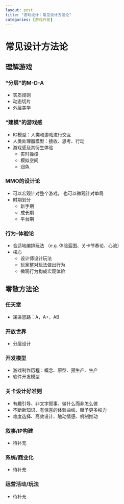 ```yaml
---
layout: post
title: "游戏设计：常见设计方法论"
categories: [游戏开发]
---
```


# 常见设计方法论


## 理解游戏


### “分层”的M-D-A

- 实质规则
- 动态切片
- 外层美学


### “建模”的游戏感

- IO模型：人类和游戏进行交互
- 人类处理器模型：接收、思考、行动
- 游戏感及其衍生体验
  - 实时操控
  - 模拟空间
  - 润色


### MMO的设计论

- 可以宏观针对整个游戏，
也可以微观针对单局
- 时期划分
  - 新手期
  - 成长期
  - 平台期


### 行为-体验论

- 合适地编排玩法
（e.g. 体验蓝图、关卡节奏论、心流）
- 核心
  - 设计师设计玩法
  - 玩家整对玩法做出行为
  - 微观行为构成宏观体验


## 零散方法论


### 任天堂

- 递进思路：A，A+，AB


### 开放世界

- 分层设计


### 开发模型

- 游戏制作历程：概念、原型、预生产、生产
- 软件开发模型


### 关卡设计好准则

- 有趣引导、非文字叙事、做什么而非怎么做
- 不断新知识、有惊喜的体验曲线、赋予更多权力
- 难度选择、高效设计、触动情感、机制推动


### 叙事/IP构建

- 待补充


### 系统/商业化

- 待补充


### 运营活动/玩法

- 待补充

